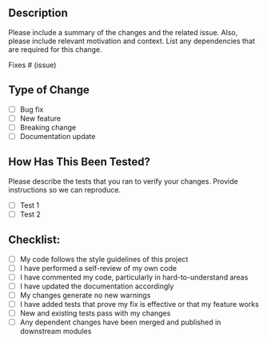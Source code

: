 ## Description

Please include a summary of the changes and the related issue. Also, please include relevant motivation and context. List any dependencies that are required for this change.

Fixes # (issue)

## Type of Change

- [ ] Bug fix
- [ ] New feature
- [ ] Breaking change
- [ ] Documentation update

## How Has This Been Tested?

Please describe the tests that you ran to verify your changes. Provide instructions so we can reproduce.

- [ ] Test 1
- [ ] Test 2

## Checklist:

- [ ] My code follows the style guidelines of this project
- [ ] I have performed a self-review of my own code
- [ ] I have commented my code, particularly in hard-to-understand areas
- [ ] I have updated the documentation accordingly
- [ ] My changes generate no new warnings
- [ ] I have added tests that prove my fix is effective or that my feature works
- [ ] New and existing tests pass with my changes
- [ ] Any dependent changes have been merged and published in downstream modules
